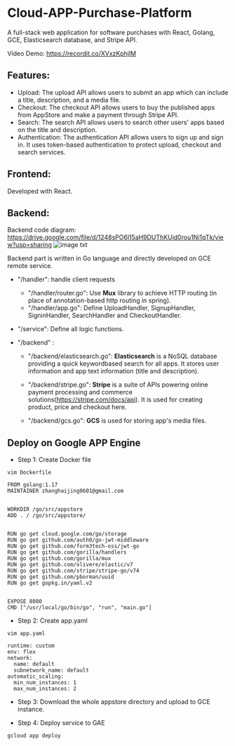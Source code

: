 # Cloud-APP-Purchase-Platform
A full-stack web application for software purchases with React, Golang, GCE, Elasticsearch database, and Stripe API. 


Video Demo: https://recordit.co/XVxzKphjlM

## Features:
- Upload: The upload API allows users to submit an app which can include a title, description, and a media file.
- Checkout: The checkout API allows users to buy the published apps from AppStore and make a payment through Stripe API.
- Search: The search API allows users to search other users' apps based on the title and description.
- Authentication:  The authentication API allows users to sign up and sign in. It uses token-based authentication to protect upload, checkout and search services.

## Frontend:

Developed with React.

## Backend:

Backend code diagram: https://drive.google.com/file/d/1248sPO6l15aH9DUThKUid0rou1Ni1qTk/view?usp=sharing
![image txt](https://github.com/haijing-zhang/Cloud-APP-Purchase_Platform/blob/main/codediagram2.png)

Backend part is written in Go language and directly developed on GCE remote service.

- "/handler": handle client requests

    - "/handler/router.go": Use **Mux** library to achieve HTTP routing (in place of annotation-based http routing in spring).
    - "/handler/app.go": Define UploadHandler, SignupHandler, SigninHandler, SearchHandler and CheckoutHandler. 

- "/service": Define all logic functions.

- "/backend" : 
    - "/backend/elasticsearch.go": **Elasticsearch** is a NoSQL database providing a quick keywordbased search for all apps. It stores user information and app text information (title and description).
    
    - "/backend/stripe.go": **Stripe** is a suite of APIs powering online payment processing and commerce solutions(https://stripe.com/docs/api). It is used for creating product, price and checkout here. 
    - "/backend/gcs.go": **GCS** is used for storing app's media files. 

## Deploy on Google APP Engine

- Step 1: Create Docker file 
```
vim Dockerfile

FROM golang:1.17
MAINTAINER zhanghaijing0601@gmail.com


WORKDIR /go/src/appstore
ADD . / /go/src/appstore/


RUN go get cloud.google.com/go/storage
RUN go get github.com/auth0/go-jwt-middleware
RUN go get github.com/form3tech-oss/jwt-go
RUN go get github.com/gorilla/handlers
RUN go get github.com/gorilla/mux
RUN go get github.com/olivere/elastic/v7
RUN go get github.com/stripe/stripe-go/v74
RUN go get github.com/pborman/uuid
RUN go get gopkg.in/yaml.v2


EXPOSE 8080
CMD ["/usr/local/go/bin/go", "run", "main.go"]

```
- Step 2: Create app.yaml
```
vim app.yaml

runtime: custom
env: flex
network:
  name: default
  subnetwork_name: default
automatic_scaling:
  min_num_instances: 1
  max_num_instances: 2

```

- Step 3: Download the whole appstore directory and upload to GCE instance.

- Step 4: Deploy service to GAE

```
gcloud app deploy
```
